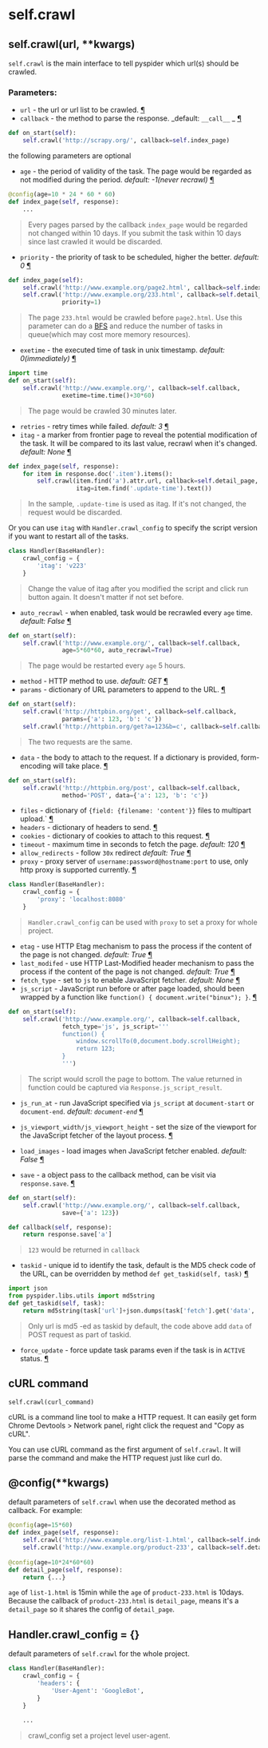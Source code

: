 self.crawl
===========

self.crawl(url, **kwargs)
-------------------------

`self.crawl` is the main interface to tell pyspider which url(s) should be crawled.

### Parameters:

* `url` - the url or url list to be crawled. <a name="url" href="#url">¶</a>
* `callback` - the method to parse the response. _default: `__call__` _  <a name="callback" href="#callback">¶</a>

```python
def on_start(self):
    self.crawl('http://scrapy.org/', callback=self.index_page)
```

the following parameters are optional

* `age` - the period of validity of the task. The page would be regarded as not modified during the period. _default: -1(never recrawl)_ <a name="age" href="#age">¶</a>

```python
@config(age=10 * 24 * 60 * 60)
def index_page(self, response):
    ...
```
> Every pages parsed by the callback `index_page` would be regarded not changed within 10 days. If you submit the task within 10 days since last crawled it would be discarded.

* `priority` - the priority of task to be scheduled, higher the better. _default: 0_ <a name="priority" href="#priority">¶</a>

```python
def index_page(self):
    self.crawl('http://www.example.org/page2.html', callback=self.index_page)
    self.crawl('http://www.example.org/233.html', callback=self.detail_page,
               priority=1)
```
> The page `233.html` would be crawled before `page2.html`. Use this parameter can do a [BFS](http://en.wikipedia.org/wiki/Breadth-first_search) and reduce the number of tasks in queue(which may cost more memory resources).

* `exetime` - the executed time of task in unix timestamp. _default: 0(immediately)_ <a name="exetime" href="#exetime">¶</a>

```python
import time
def on_start(self):
    self.crawl('http://www.example.org/', callback=self.callback,
               exetime=time.time()+30*60)
```
> The page would be crawled 30 minutes later.

* `retries` - retry times while failed. _default: 3_ <a name="retries" href="#retries">¶</a>
* `itag` - a marker from frontier page to reveal the potential modification of the task. It will be compared to its last value, recrawl when it's changed. _default: None_ <a name="itag" href="#itag">¶</a>

```python
def index_page(self, response):
    for item in response.doc('.item').items():
        self.crawl(item.find('a').attr.url, callback=self.detail_page,
                   itag=item.find('.update-time').text())
```
> In the sample, `.update-time` is used as itag. If it's not changed, the request would be discarded.

Or you can use `itag` with `Handler.crawl_config` to specify the script version if you want to restart all of the tasks.

```python
class Handler(BaseHandler):
    crawl_config = {
        'itag': 'v223'
    }
```
> Change the value of itag after you modified the script and click run button again. It doesn't matter if not set before. 

* `auto_recrawl` - when enabled, task would be recrawled every `age` time. _default: False_ <a name="auto_recrawl" href="#auto_recrawl">¶</a>

```python
def on_start(self):
    self.crawl('http://www.example.org/', callback=self.callback,
               age=5*60*60, auto_recrawl=True)
```
> The page would be restarted every `age` 5 hours.

* `method` - HTTP method to use. _default: GET_ <a name="method" href="#method">¶</a>
* `params` - dictionary of URL parameters to append to the URL. <a name="params" href="#params">¶</a>

```python
def on_start(self):
    self.crawl('http://httpbin.org/get', callback=self.callback,
               params={'a': 123, 'b': 'c'})
    self.crawl('http://httpbin.org/get?a=123&b=c', callback=self.callback)
```
> The two requests are the same.

* `data` - the body to attach to the request. If a dictionary is provided, form-encoding will take place. <a name="data" href="#data">¶</a>

```python
def on_start(self):
    self.crawl('http://httpbin.org/post', callback=self.callback,
               method='POST', data={'a': 123, 'b': 'c'})
```

* `files` - dictionary of `{field: {filename: 'content'}}` files to multipart upload.` <a name="files" href="#files">¶</a>
* `headers` - dictionary of headers to send. <a name="headers" href="#headers">¶</a>
* `cookies` - dictionary of cookies to attach to this request. <a name="cookies" href="#cookies">¶</a>
* `timeout` - maximum time in seconds to fetch the page. _default: 120_ <a name="timeout" href="#timeout">¶</a>
* `allow_redirects` - follow `30x` redirect _default: True_ <a name="allow_redirects" href="#allow_redirects">¶</a>
* `proxy` - proxy server of `username:password@hostname:port` to use, only http proxy is supported currently. <a name="proxy" href="#proxy">¶</a>

```python
class Handler(BaseHandler):
    crawl_config = {
        'proxy': 'localhost:8080'
    }
```
> `Handler.crawl_config` can be used with `proxy` to set a proxy for whole project.

* `etag` - use HTTP Etag mechanism to pass the process if the content of the page is not changed. _default: True_ <a name="etag" href="#etag">¶</a>
* `last_modifed` - use HTTP Last-Modified header mechanism to pass the process if the content of the page is not changed. _default: True_ <a name="last_modifed" href="#last_modifed">¶</a>
* `fetch_type` - set to `js` to enable JavaScript fetcher. _default: None_ <a name="fetch_type" href="#fetch_type">¶</a>
* `js_script` - JavaScript run before or after page loaded, should been wrapped by a function like `function() { document.write("binux"); }`. <a name="js_script" href="#js_script">¶</a>


```python
def on_start(self):
    self.crawl('http://www.example.org/', callback=self.callback,
               fetch_type='js', js_script='''
               function() {
                   window.scrollTo(0,document.body.scrollHeight);
                   return 123;
               }
               ''')
```
> The script would scroll the page to bottom. The value returned in function could be captured via `Response.js_script_result`.

* `js_run_at` - run JavaScript specified via `js_script` at `document-start` or `document-end`. _default: `document-end`_ <a name="js_run_at" href="#js_run_at">¶</a>

* `js_viewport_width/js_viewport_height` - set the size of the viewport for the JavaScript fetcher of the layout process. <a name="js_viewport_width"><a name="js_viewport_height" href="#js_viewport_height">¶</a></a>

* `load_images` - load images when JavaScript fetcher enabled. _default: False_ <a name="load_images" href="#load_images">¶</a>

* `save` - a object pass to the callback method, can be visit via `response.save`. <a name="save" href="#save">¶</a>


```python
def on_start(self):
    self.crawl('http://www.example.org/', callback=self.callback,
               save={'a': 123})

def callback(self, response):
    return response.save['a']
```
> `123` would be returned in `callback`

* `taskid` - unique id to identify the task, default is the MD5 check code of the URL, can be overridden by method `def get_taskid(self, task)` <a name="taskid" href="#taskid">¶</a>

```python
import json
from pyspider.libs.utils import md5string
def get_taskid(self, task):
    return md5string(task['url']+json.dumps(task['fetch'].get('data', '')))
```
> Only url is md5 -ed as taskid by default, the code above add `data` of POST request as part of taskid.

* `force_update` - force update task params even if the task is in `ACTIVE` status. <a name="force_update" href="#force_update">¶</a>

cURL command
------------

`self.crawl(curl_command)`

cURL is a command line tool to make a HTTP request. It can easily get form Chrome Devtools > Network panel,  right click the request and "Copy as cURL".

You can use cURL command as the first argument of `self.crawl`. It will parse the command and make the HTTP request just like curl do.

@config(**kwargs)
-----------------
default parameters of `self.crawl` when use the decorated method as callback. For example:

```python
@config(age=15*60)
def index_page(self, response):
    self.crawl('http://www.example.org/list-1.html', callback=self.index_page)
    self.crawl('http://www.example.org/product-233', callback=self.detail_page)
    
@config(age=10*24*60*60)
def detail_page(self, response):
    return {...}
```

`age` of `list-1.html` is 15min while the `age` of `product-233.html` is 10days. Because the callback of `product-233.html` is `detail_page`, means it's a `detail_page` so it shares the config of `detail_page`.

Handler.crawl_config = {}
-------------------------
default parameters of `self.crawl` for the whole project. 

```python
class Handler(BaseHandler):
    crawl_config = {
        'headers': {
            'User-Agent': 'GoogleBot',
        }
    }
    
    ...
```
> crawl_config set a project level user-agent.

